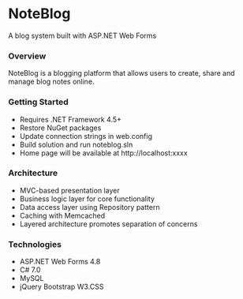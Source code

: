 # NoteBlog
A blog system built with ASP.NET Web Forms

### Overview
NoteBlog is a blogging platform that allows users to create, share and manage blog notes online.

### Getting Started
- Requires .NET Framework 4.5+
- Restore NuGet packages
- Update connection strings in web.config
- Build solution and run noteblog.sln
- Home page will be available at http://localhost:xxxx

### Architecture
- MVC-based presentation layer
- Business logic layer for core functionality
- Data access layer using Repository pattern
- Caching with Memcached
- Layered architecture promotes separation of concerns

### Technologies
- ASP.NET Web Forms 4.8
- C# 7.0
- MySQL
- jQuery  Bootstrap W3.CSS
